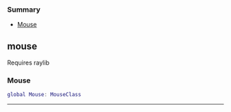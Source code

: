 ### Summary
* [Mouse](#mouse)

## mouse

Requires raylib

### Mouse

```lua
global Mouse: MouseClass
```



---
